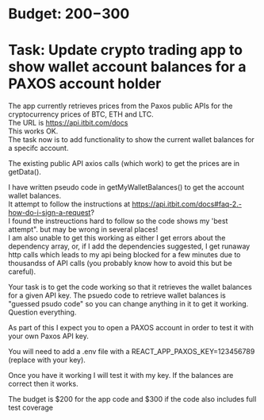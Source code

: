 # Budget: $200-$300

# Task: Update crypto trading app to show wallet account balances for a PAXOS account holder

The app currently retrieves prices from the Paxos public APIs for the cryptocurrency prices of BTC, ETH and LTC.  
The URL is https://api.itbit.com/docs  
This works OK.  
The task now is to add functionality to show the current wallet balances for a specifc account.  

The existing public API axios calls (which work) to get the prices are in getData().  

I have written pseudo code in getMyWalletBalances() to get the account wallet balances.  
It attempt to follow the instructions at https://api.itbit.com/docs#faq-2.-how-do-i-sign-a-request?  
I found the instreuctions hard to follow so the code shows my 'best attempt". but may be wrong in several places!  
I am also unable to get this working as either I get errors about the dependency array, or, if I add the dependencies suggested, I get runaway http calls which leads to my api being blocked for a few minutes due to thousandss of API calls (you probably know how to avoid this but be careful).

Your task is to get the code working so that it retrieves the wallet balances for a given API key.  The psuedo code to retrieve wallet balances is "guessed psudo code" so you can change anything in it to get it working. Question everything.

As part of this I expect you to open a PAXOS account in order to test it with your own Paxos API key.  

You will need to add a .env file with a REACT_APP_PAXOS_KEY=123456789 (replace with your key).  

Once you have it working I will test it with my key.  If the balances are correct then it works.

The budget is $200 for the app code and $300 if the code also includes full test coverage

